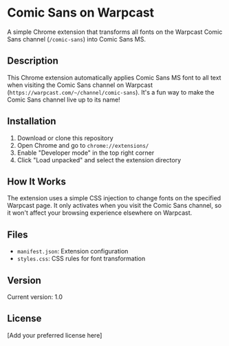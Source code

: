 # Comic Sans on Warpcast

A simple Chrome extension that transforms all fonts on the Warpcast Comic Sans channel (`/comic-sans`) into Comic Sans MS.

## Description

This Chrome extension automatically applies Comic Sans MS font to all text when visiting the Comic Sans channel on Warpcast (`https://warpcast.com/~/channel/comic-sans`). It's a fun way to make the Comic Sans channel live up to its name!

## Installation

1. Download or clone this repository
2. Open Chrome and go to `chrome://extensions/`
3. Enable "Developer mode" in the top right corner
4. Click "Load unpacked" and select the extension directory

## How It Works

The extension uses a simple CSS injection to change fonts on the specified Warpcast page. It only activates when you visit the Comic Sans channel, so it won't affect your browsing experience elsewhere on Warpcast.

## Files

- `manifest.json`: Extension configuration
- `styles.css`: CSS rules for font transformation

## Version

Current version: 1.0

## License

[Add your preferred license here]
